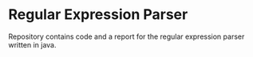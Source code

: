 # Regular Expression Parser
Repository contains code and a report for the regular expression parser written in java.

